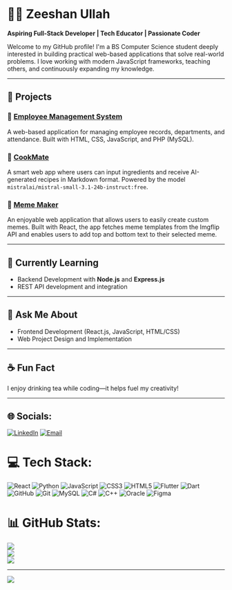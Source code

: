 # 👨‍💻 Zeeshan Ullah

**Aspiring Full-Stack Developer | Tech Educator | Passionate Coder**

Welcome to my GitHub profile! I'm a BS Computer Science student deeply interested in building practical web-based applications that solve real-world problems. I love working with modern JavaScript frameworks, teaching others, and continuously expanding my knowledge.

---

## 🚀 Projects

### 🔹 [Employee Management System](https://github.com/Zeeshan-Rahmat/EMS)
A web-based application for managing employee records, departments, and attendance. Built with HTML, CSS, JavaScript, and PHP (MySQL).

### 🔹 [CookMate](https://github.com/Zeeshan-Rahmat/cook-mate)
A smart web app where users can input ingredients and receive AI-generated recipes in Markdown format. Powered by the model `mistralai/mistral-small-3.1-24b-instruct:free`.

### 🔹 [Meme Maker](https://github.com/Zeeshan-Rahmat/meme-maker)
An enjoyable web application that allows users to easily create custom memes. Built with React, the app fetches meme templates from the Imgflip API and enables users to add top and bottom text to their selected meme.

---

## 🧠 Currently Learning
- Backend Development with **Node.js** and **Express.js**
- REST API development and integration

---

## 💬 Ask Me About
- Frontend Development (React.js, JavaScript, HTML/CSS)
- Web Project Design and Implementation

---

## ☕ Fun Fact
I enjoy drinking tea while coding—it helps fuel my creativity!

---

## 🌐 Socials:
[![LinkedIn](https://img.shields.io/badge/LinkedIn-%230077B5.svg?logo=linkedin&logoColor=white)](https://linkedin.com/in/Zeeshan-Rahmat)  [![Email](https://img.shields.io/badge/Email-D14836?logo=gmail&logoColor=white)](mailto:zeeshanrahmatkpk@gmail.com)

# 💻 Tech Stack:
![React](https://img.shields.io/badge/react-%2320232a.svg?style=for-the-badge&logo=react&logoColor=%2361DAFB)  ![Python](https://img.shields.io/badge/python-3670A0?style=for-the-badge&logo=python&logoColor=ffdd54)  ![JavaScript](https://img.shields.io/badge/javascript-%23323330.svg?style=for-the-badge&logo=javascript&logoColor=%23F7DF1E)  ![CSS3](https://img.shields.io/badge/css3-%231572B6.svg?style=for-the-badge&logo=css3&logoColor=white)  ![HTML5](https://img.shields.io/badge/html5-%23E34F26.svg?style=for-the-badge&logo=html5&logoColor=white)  ![Flutter](https://img.shields.io/badge/Flutter-%2302569B.svg?style=for-the-badge&logo=Flutter&logoColor=white)  ![Dart](https://img.shields.io/badge/dart-%230175C2.svg?style=for-the-badge&logo=dart&logoColor=white)   ![GitHub](https://img.shields.io/badge/github-%23121011.svg?style=for-the-badge&logo=github&logoColor=white)  ![Git](https://img.shields.io/badge/git-%23F05033.svg?style=for-the-badge&logo=git&logoColor=white)  ![MySQL](https://img.shields.io/badge/mysql-4479A1.svg?style=for-the-badge&logo=mysql&logoColor=white)  ![C#](https://img.shields.io/badge/c%23-%23239120.svg?style=for-the-badge&logo=csharp&logoColor=white)  ![C++](https://img.shields.io/badge/c++-%2300599C.svg?style=for-the-badge&logo=c%2B%2B&logoColor=white)  ![Oracle](https://img.shields.io/badge/Oracle-F80000?style=for-the-badge&logo=oracle&logoColor=white)  ![Figma](https://img.shields.io/badge/figma-%23F24E1E.svg?style=for-the-badge&logo=figma&logoColor=white)

# 📊 GitHub Stats:
![](https://github-readme-stats.vercel.app/api?username=Zeeshan-Rahmat&theme=dark&hide_border=false&include_all_commits=false&count_private=false)  
![](https://nirzak-streak-stats.vercel.app/?user=Zeeshan-Rahmat&theme=dark&hide_border=false)  
![](https://github-readme-stats.vercel.app/api/top-langs/?username=Zeeshan-Rahmat&theme=dark&hide_border=false&include_all_commits=false&count_private=false&layout=compact)

---
[![](https://visitcount.itsvg.in/api?id=Zeeshan-Rahmat&icon=0&color=0)](https://visitcount.itsvg.in)
